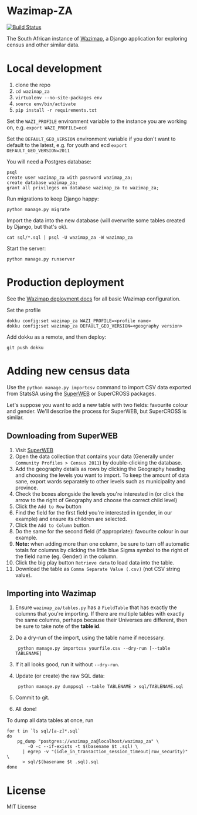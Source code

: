 # Wazimap-ZA

[![Build Status](https://travis-ci.org/Code4SA/wazimap-za.svg)](http://travis-ci.org/Code4SA/wazimap-za)

The South African instance of [Wazimap](https://github.com/Code4SA/wazimap), a Django application for exploring census and other similar data.

# Local development

1. clone the repo
2. ``cd wazimap_za``
3. ``virtualenv --no-site-packages env``
4. ``source env/bin/activate``
5. ``pip install -r requirements.txt``

Set the `WAZI_PROFILE` environment variable to the instance you are working on, e.g.
`export WAZI_PROFILE=ecd`

Set the `DEFAULT_GEO_VERSION` environment variable if you don't want to default to the latest, e.g. for youth and ecd
`export DEFAULT_GEO_VERSION=2011`

You will need a Postgres database:

```
psql
create user wazimap_za with password wazimap_za;
create database wazimap_za;
grant all privileges on database wazimap_za to wazimap_za;
```

Run migrations to keep Django happy:
```
python manage.py migrate
```

Import the data into the new database (will overwrite some tables created by Django, but that's ok).
```
cat sql/*.sql | psql -U wazimap_za -W wazimap_za
```

Start the server:
```
python manage.py runserver
```

# Production deployment

See the [Wazimap deployment docs](http://wazimap.readthedocs.org/en/latest/deploying.html) for all basic Wazimap configuration.

Set the profile
```
dokku config:set wazimap_za WAZI_PROFILE=<profile name>
dokku config:set wazimap_za DEFAULT_GEO_VERSION=<geography version>
```

Add dokku as a remote, and then deploy:
```
git push dokku
```

# Adding new census data

Use the ``python manage.py importcsv`` command to import CSV data exported from StatsSA using the [SuperWEB](http://interactive2.statssa.gov.za/webapi/jsf/login.xhtml) or SuperCROSS packages.

Let's suppose you want to add a new table with two fields: favourite colour and gender. We'll describe the process for SuperWEB, but SuperCROSS is similar.

## Downloading from SuperWEB

1. Visit [SuperWEB](http://interactive2.statssa.gov.za/webapi/jsf/login.xhtml)
2. Open the data collection that contains your data (Generally under ``Community Profiles > Census 2011``) by double-clicking the database.
3. Add the geography details as rows by clicking the Geography heading and choosing the levels you want to import. To keep the amount of data sane, export wards separately to other levels such as municipality and province.
4. Check the boxes alongside the levels you're interested in (or click the arrow to the right of Geography and choose the correct child level)
5. Click the ``Add to Row`` button
6. Find the field for the first field you're interested in (gender, in our example) and ensure its children are selected.
7. Click the ``Add to Column`` button.
8. Do the same for the second field (if appropriate): favourite colour in our example.
9. **Note:** when adding more than one column, be sure to turn off automatic totals for columns by clicking the little blue Sigma symbol to the right of the field name (eg. Gender) in the column.
10. Click the big play button ``Retrieve data`` to load data into the table.
11. Download the table as ``Comma Separate Value (.csv)`` (not CSV string value).

## Importing into Wazimap

1. Ensure ``wazimap_za/tables.py`` has a ``FieldTable`` that has exactly the columns that you're importing. If there are multiple tables with exactly the same columns, perhaps because their Universes are different, then be sure to take note of the **table id**.
2. Do a dry-run of the import, using the table name if necessary.

        python manage.py importcsv yourfile.csv --dry-run [--table TABLENAME]

3. If it all looks good, run it without ``--dry-run``.
4. Update (or create) the raw SQL data:

        python manage.py dumppsql --table TABLENAME > sql/TABLENAME.sql

5. Commit to git.
6. All done!

To dump all data tables at once, run
```shell
for t in `ls sql/[a-z]*.sql`
do
    pg_dump "postgres://wazimap_za@localhost/wazimap_za" \
        -O -c --if-exists -t $(basename $t .sql) \
      | egrep -v "(idle_in_transaction_session_timeout|row_security)" \
      > sql/$(basename $t .sql).sql
done
```

# License

MIT License
